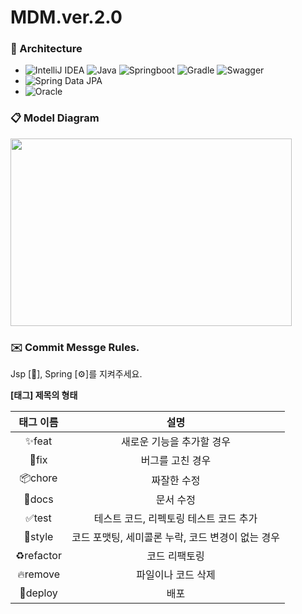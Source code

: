 # MDM.ver.2.0

### 📑 Architecture
  - ![IntelliJ IDEA](https://img.shields.io/badge/IntelliJ%20IDEA-000000.svg?style=flat-square&logo=intellij-idea&logoColor=white)
    ![Java](https://img.shields.io/badge/Java17-%23ED8B00.svg?style=flat-square&logo=Java&logoColor=white)
    ![Springboot](https://img.shields.io/badge/Springboot3.14-6DB33F?style=flat-square&logo=springboot&logoColor=white)
    ![Gradle](https://img.shields.io/badge/Gradle-02303A.svg?style=flat-square&logo=Gradle&logoColor=white)
    ![Swagger](https://img.shields.io/badge/-Swagger-%23Clojure?style=flat-square&logo=swagger&logoColor=white)
  - ![Spring Data JPA](https://img.shields.io/badge/Spring%20Data%20JPA-6DB33F?style=flat-square&logo=spring&logoColor=white)
  - ![Oracle](https://img.shields.io/badge/Oracle-F80000?style=flat-square&logo=Oracle&logoColor=white)       


### 📋 Model Diagram

<img src="https://github.com/1201silver/MDM.ver.2.0/assets/74891039/ddb8dfd2-6352-4341-98fc-6f347b0c23a0" width="450" height="300"/>

### ✉️ Commit Messge Rules.
Jsp [🌸], Spring [⚙️]를 지켜주세요.

**[태그] 제목의 형태**

| 태그 이름 |                       설명                        |
| :-------: | :-----------------------------------------------: |
|   ✨feat    |             새로운 기능을 추가할 경우             |
|    🐛fix    |                 버그를 고친 경우                  |
|   📦chore   |                    짜잘한 수정                    |
|   📝docs    |                     문서 수정                     |
|   ✅test    |      테스트 코드, 리펙토링 테스트 코드 추가       |
|   💄style   | 코드 포맷팅, 세미콜론 누락, 코드 변경이 없는 경우 |
| ♻️refactor  |                   코드 리팩토링                   |
| 🔥remove  |                   파일이나 코드 삭제                   |
| 🚀deploy |                   배포                   |


